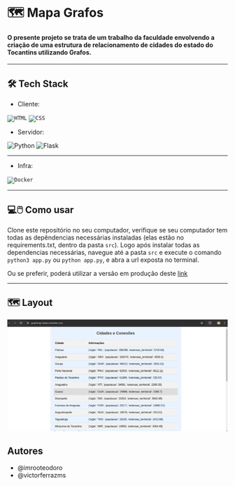 # 🗺 Mapa Grafos

#### O presente projeto se trata de um trabalho da faculdade envolvendo a criação de uma estrutura de relacionamento de cidades do estado do Tocantins utilizando Grafos.

---
## 🛠 Tech Stack
- Cliente:
<div>
	<code><img width="50" src="https://user-images.githubusercontent.com/25181517/192158954-f88b5814-d510-4564-b285-dff7d6400dad.png" alt="HTML" title="HTML"/></code>
	<code><img width="50" src="https://user-images.githubusercontent.com/25181517/183898674-75a4a1b1-f960-4ea9-abcb-637170a00a75.png" alt="CSS" title="CSS"/></code>
</div>


- Servidor:

<div >
	<img width="50" src="https://user-images.githubusercontent.com/25181517/183423507-c056a6f9-1ba8-4312-a350-19bcbc5a8697.png" alt="Python" title="Python"/>
	<img width="50" src="https://user-images.githubusercontent.com/25181517/183423775-2276e25d-d43d-4e58-890b-edbc88e915f7.png" alt="Flask" title="Flask"/>
</div>

---
- Infra: 
<div>
	<code><img width="50" src="https://user-images.githubusercontent.com/25181517/117207330-263ba280-adf4-11eb-9b97-0ac5b40bc3be.png" alt="Docker" title="Docker"/></code>
</div>

---

## 💻🖱️ Como usar 

Clone este repositório no seu computador, verifique se seu computador tem todas as depêndencias necessárias instaladas (elas estão no requirements.txt, dentro da pasta `src`). Logo após instalar todas as dependencias necessárias, navegue até a pasta `src` e execute o comando `python3 app.py` ou `python app.py`, e abra a url exposta no terminal.

Ou se preferir, poderá utilizar a versão em produção deste [link](https://graphmap-latest.onrender.com/)

---
## 🗺️ Layout
![layout](assets/mapa_grafos.png)

## Autores
- @imrooteodoro
- @victorferrazms
